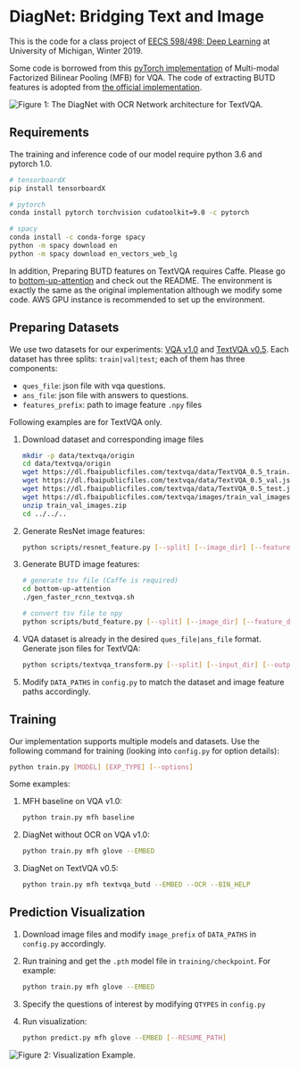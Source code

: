 # DiagNet: Bridging Text and Image

This is the code for a class project of [EECS 598/498: Deep Learning](https://docs.google.com/document/u/1/d/e/2PACX-1vSZw2CS74V1BEeruYxASJeeFO51tS7vj9NBjWnCvPkK1m-45xpHaAWr6LMG_0EH6HEqSttWEXRFaHua/pub) at University of Michigan, Winter 2019.

Some code is borrowed from this [pyTorch implementation](https://github.com/asdf0982/vqa-mfb.pytorch) of Multi-modal Factorized Bilinear Pooling (MFB) for VQA. The code of extracting BUTD features is adopted from [the official implementation](https://github.com/peteanderson80/bottom-up-attention).

![Figure 1: The DiagNet with OCR Network architecture for TextVQA.](https://github.com/WYchelsy/vqa-mfb.pytorch/blob/docs/imgs/DiagNet.png)

## Requirements

The training and inference code of our model require python 3.6 and pytorch 1.0.

```bash
# tensorboardX
pip install tensorboardX

# pytorch
conda install pytorch torchvision cudatoolkit=9.0 -c pytorch

# spacy
conda install -c conda-forge spacy
python -m spacy download en
python -m spacy download en_vectors_web_lg
```

In addition, Preparing BUTD features on TextVQA requires Caffe. Please go to [bottom-up-attention](bottom-up-attention) and check out the README. The environment is exactly the same as the original implementation although we modify some code. AWS GPU instance is recommended to set up the environment.

## Preparing Datasets

We use two datasets for our experiments: [VQA v1.0](https://visualqa.org/vqa_v1_download.html) and [TextVQA v0.5](https://textvqa.org/dataset). Each dataset
has three splits: `train|val|test`; each of them has three components:
* `ques_file`: json file with vqa questions.
* `ans_file`: json file with answers to questions.
* `features_prefix`: path to image feature `.npy` files

Following examples are for TextVQA only.

1. Download dataset and corresponding image files
    ```bash
    mkdir -p data/textvqa/origin
    cd data/textvqa/origin
    wget https://dl.fbaipublicfiles.com/textvqa/data/TextVQA_0.5_train.json .
    wget https://dl.fbaipublicfiles.com/textvqa/data/TextVQA_0.5_val.json .
    wget https://dl.fbaipublicfiles.com/textvqa/data/TextVQA_0.5_test.json .
    wget https://dl.fbaipublicfiles.com/textvqa/images/train_val_images.zip .
    unzip train_val_images.zip
    cd ../../..
    ```

2. Generate ResNet image features:
    ```bash
    python scripts/resnet_feature.py [--split] [--image_dir] [--feature_dir]
    ```

3. Generate BUTD image features:
    ```bash
    # generate tsv file (Caffe is required)
    cd bottom-up-attention
    ./gen_faster_rcnn_textvqa.sh
    
    # convert tsv file to npy
    python scripts/butd_feature.py [--split] [--image_dir] [--feature_dir]
    ```

4. VQA dataset is already in the desired `ques_file|ans_file` format. Generate json files for TextVQA:
    ```bash
    python scripts/textvqa_transform.py [--split] [--input_dir] [--output_dir]
    ```

5. Modify `DATA_PATHS` in `config.py` to match the dataset and image feature paths accordingly.

## Training

Our implementation supports multiple models and datasets. Use the following command for training (looking into `config.py` for option details):

```bash
python train.py [MODEL] [EXP_TYPE] [--options]
```
Some examples:
1. MFH baseline on VQA v1.0:
    ```bash
    python train.py mfh baseline
    ```

2. DiagNet without OCR on VQA v1.0:
    ```bash
    python train.py mfh glove --EMBED
    ```

3. DiagNet on TextVQA v0.5:
    ```bash
    python train.py mfh textvqa_butd --EMBED --OCR --BIN_HELP
    ```

## Prediction Visualization
1. Download image files and modify `image_prefix` of `DATA_PATHS` in `config.py` accordingly.

2. Run training and get the `.pth` model file in `training/checkpoint`. For example:
    ```bash
    python train.py mfh glove --EMBED
    ```

3. Specify the questions of interest by modifying `QTYPES` in `config.py`

4. Run visualization:
    ```bash
    python predict.py mfh glove --EMBED [--RESUME_PATH]
    ```
![Figure 2: Visualization Example.](https://github.com/WYchelsy/vqa-mfb.pytorch/blob/docs/imgs/correct224477.png)
